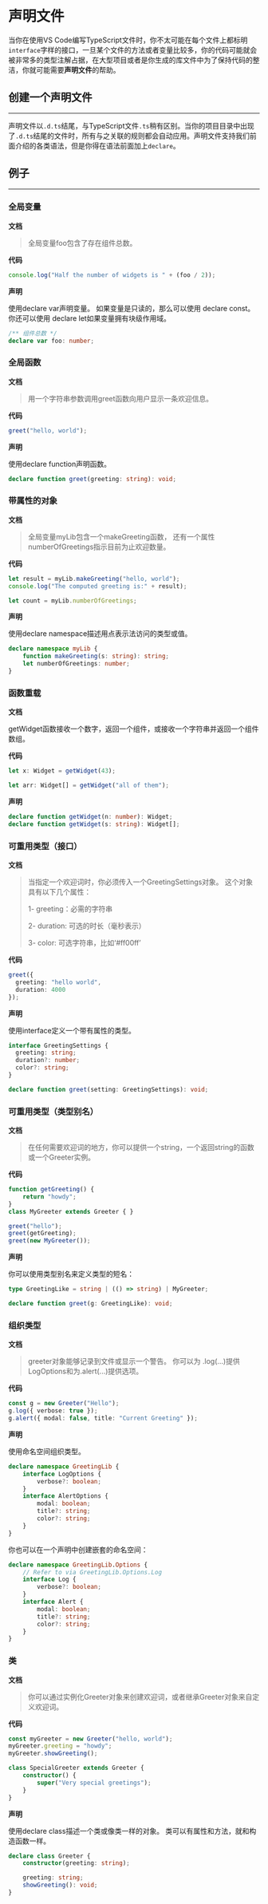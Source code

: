 # 声明文件

当你在使用VS Code编写TypeScript文件时，你不太可能在每个文件上都标明`interface`字样的接口，一旦某个文件的方法或者变量比较多，你的代码可能就会被非常多的类型注解占据，在大型项目或者是你生成的库文件中为了保持代码的整洁，你就可能需要**声明文件**的帮助。

## 创建一个声明文件
---

声明文件以`.d.ts`结尾，与TypeScript文件`.ts`稍有区别。当你的项目目录中出现了`.d.ts`结尾的文件时，所有与之关联的规则都会自动应用。声明文件支持我们前面介绍的各类语法，但是你得在语法前面加上`declare`。

## 例子
---

### 全局变量

**文档**

> 全局变量foo包含了存在组件总数。

**代码**

```typescript
console.log("Half the number of widgets is " + (foo / 2));
```

**声明**

使用declare var声明变量。 如果变量是只读的，那么可以使用 declare const。 你还可以使用 declare let如果变量拥有块级作用域。

```typescript
/** 组件总数 */
declare var foo: number;
```

### 全局函数
**文档**

> 用一个字符串参数调用greet函数向用户显示一条欢迎信息。

**代码**
```typescript
greet("hello, world");
```
**声明**

使用declare function声明函数。
```typescript
declare function greet(greeting: string): void;
```

### 带属性的对象
**文档**

> 全局变量myLib包含一个makeGreeting函数， 还有一个属性 numberOfGreetings指示目前为止欢迎数量。

**代码**

```typescript
let result = myLib.makeGreeting("hello, world");
console.log("The computed greeting is:" + result);

let count = myLib.numberOfGreetings;
```

**声明**

使用declare namespace描述用点表示法访问的类型或值。
```typescript
declare namespace myLib {
    function makeGreeting(s: string): string;
    let numberOfGreetings: number;
}
```
### 函数重载
**文档**

getWidget函数接收一个数字，返回一个组件，或接收一个字符串并返回一个组件数组。

**代码**
```typescript
let x: Widget = getWidget(43);

let arr: Widget[] = getWidget("all of them");
```
**声明**
```typescript
declare function getWidget(n: number): Widget;
declare function getWidget(s: string): Widget[];
```
### 可重用类型（接口）
**文档**

> 当指定一个欢迎词时，你必须传入一个GreetingSettings对象。 这个对象具有以下几个属性：
>
> 1- greeting：必需的字符串
>
> 2- duration: 可选的时长（毫秒表示）
> 
> 3- color: 可选字符串，比如‘#ff00ff’

**代码**
```typescript
greet({
  greeting: "hello world",
  duration: 4000
});
```
**声明**

使用interface定义一个带有属性的类型。
```typescript
interface GreetingSettings {
  greeting: string;
  duration?: number;
  color?: string;
}

declare function greet(setting: GreetingSettings): void;
```

### 可重用类型（类型别名）
**文档**

> 在任何需要欢迎词的地方，你可以提供一个string，一个返回string的函数或一个Greeter实例。

**代码**

```typescript
function getGreeting() {
    return "howdy";
}
class MyGreeter extends Greeter { }

greet("hello");
greet(getGreeting);
greet(new MyGreeter());
```

**声明**

你可以使用类型别名来定义类型的短名：

```typescript
type GreetingLike = string | (() => string) | MyGreeter;

declare function greet(g: GreetingLike): void;
```
### 组织类型
**文档**

> greeter对象能够记录到文件或显示一个警告。 你可以为 .log(...)提供LogOptions和为.alert(...)提供选项。

**代码**
```typescript
const g = new Greeter("Hello");
g.log({ verbose: true });
g.alert({ modal: false, title: "Current Greeting" });
```
**声明**

使用命名空间组织类型。
```typescript
declare namespace GreetingLib {
    interface LogOptions {
        verbose?: boolean;
    }
    interface AlertOptions {
        modal: boolean;
        title?: string;
        color?: string;
    }
}
```
你也可以在一个声明中创建嵌套的命名空间：
```typescript
declare namespace GreetingLib.Options {
    // Refer to via GreetingLib.Options.Log
    interface Log {
        verbose?: boolean;
    }
    interface Alert {
        modal: boolean;
        title?: string;
        color?: string;
    }
}
```
### 类
**文档**

> 你可以通过实例化Greeter对象来创建欢迎词，或者继承Greeter对象来自定义欢迎词。

**代码**
```typescript
const myGreeter = new Greeter("hello, world");
myGreeter.greeting = "howdy";
myGreeter.showGreeting();

class SpecialGreeter extends Greeter {
    constructor() {
        super("Very special greetings");
    }
}
```
**声明**

使用declare class描述一个类或像类一样的对象。 类可以有属性和方法，就和构造函数一样。
```typescript
declare class Greeter {
    constructor(greeting: string);

    greeting: string;
    showGreeting(): void;
}
```
